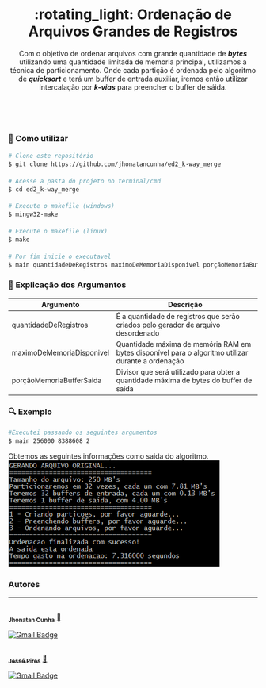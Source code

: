 <h1 align="center">:rotating_light: Ordenação de Arquivos Grandes de Registros </h1>
<p align="center">
 Com o objetivo de ordenar arquivos com grande quantidade de <b><i>bytes</i></b> utilizando uma quantidade limitada de memoria principal, utilizamos a técnica de particionamento. Onde cada partição é ordenada pelo algoritmo de <b><i>quicksort</i></b> e terá um buffer de entrada auxiliar, iremos então utilizar intercalação por <b><i>k-vias</i></b> para preencher o buffer de sáida.
 </p>
<p align="center">
<img src="https://img.shields.io/github/repo-size/jhonatancunha/ed2_k-way_merge" alt="">
<img src="https://img.shields.io/github/license/jhonatancunha/ed2_k-way_merge" alt="">
<img src="https://img.shields.io/github/last-commit/jhonatancunha/ed2_k-way_merge" alt="">
</p>
<br>


### :red_circle: Como utilizar

```bash
# Clone este repositório
$ git clone https://github.com/jhonatancunha/ed2_k-way_merge

# Acesse a pasta do projeto no terminal/cmd
$ cd ed2_k-way_merge

# Execute o makefile (windows)
$ mingw32-make

# Execute o makefile (linux)
$ make

# Por fim inicie o executavel
$ main quantidadeDeRegistros maximoDeMemoriaDisponivel porçãoMemoriaBufferSaida
```

### :memo: Explicação dos Argumentos

| Argumento                | Descrição                                                                                          |
|---------------------------|----------------------------------------------------------------------------------------------------|
| quantidadeDeRegistros     | É a quantidade de registros que serão criados pelo gerador de arquivo desordenado                   |
| maximoDeMemoriaDisponivel | Quantidade máxima de memória RAM em bytes disponível para o algoritmo utilizar durante a ordenação |
| porçãoMemoriaBufferSaida  | Divisor que será utilizado para obter a quantidade máxima de bytes do buffer de saída              |

### :mag: Exemplo
```bash
#Executei passando os seguintes argumentos
$ main 256000 8388608 2
```

Obtemos as seguintes informações como saida do algoritmo.<br />
<img src="img/exemplo.PNG" alt="">


### Autores
---

<a href="https://github.com/jhonatancunha">
 <img style="border-radius: 50%;" src="https://avatars0.githubusercontent.com/u/52831621?s=460&u=2b0cfdafeb7756176ded82c41738e773e92762b8&v=4" width="100px;" alt=""/>
<br />
 <sub><b>Jhonatan Cunha</b></sub></a> <a href="https://github.com/jhonatancunha" title="Repositorio Jhonatan">🚀</a>

[![Gmail Badge](https://img.shields.io/badge/-jhonatancunha@alunos.utfpr.edu.br-c14438?style=flat-square&logo=Gmail&logoColor=white&link=mailto:jhonatancunha@alunos.utfpr.edu.br)](mailto:jhonatancunha@alunos.utfpr.edu.br)
<br />

<a href="https://github.com/JessePires">
 <img style="border-radius: 50%;" src="https://avatars0.githubusercontent.com/u/20424496?s=460&u=87f2870ff153ab88402d6246cb3347a46ae33fe9&v=4" width="100px;" alt=""/>
<br />
 <sub><b>Jessé Pires</b></sub></a> <a href="https://github.com/JessePires" title="Repositorio Jessé">🚀</a>

[![Gmail Badge](https://img.shields.io/badge/-jessepires@alunos.utfpr.edu.br-c14438?style=flat-square&logo=Gmail&logoColor=white&link=mailto:jessepires@alunos.utfpr.edu.br)](mailto:jessepires@alunos.utfpr.edu.br)


